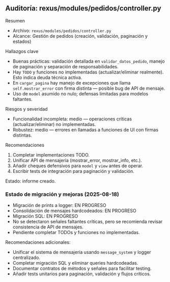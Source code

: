 ## Auditoría: rexus/modules/pedidos/controller.py

Resumen
- Archivo: `rexus/modules/pedidos/controller.py`
- Alcance: Gestión de pedidos (creación, validación, paginación y estados)

Hallazgos clave
- Buenas prácticas: validación detallada en `validar_datos_pedido`, manejo de paginación y separación de responsabilidades.
- Hay `TODO` y funciones no implementadas (actualizar/eliminar realmente). Esto indica deuda técnica activa.
- En `cargar_pagina` hay manejo de excepciones que llama `self.mostrar_error` con firma distinta — posible bug de API de mensaje.
- Uso de `model` asumido no nulo; defensas limitadas para modelos faltantes.

Riesgos y severidad
- Funcionalidad incompleta: medio — operaciones críticas (actualizar/eliminar) no implementadas.
- Robustez: medio — errores en llamadas a funciones de UI con firmas distintas.

Recomendaciones
1. Completar implementaciones TODO.
2. Unificar API de mensajería (mostrar_error, mostrar_info, etc.).
3. Añadir cheques defensivos para `model` y `view` antes de operar.
4. Escribir tests de integración para paginación y validación.

Estado: informe creado.

### Estado de migración y mejoras (2025-08-18)
- Migración de prints a logger: EN PROGRESO
- Consolidación de mensajes hardcodeados: EN PROGRESO
- Migración SQL: EN PROGRESO
- No se detectaron señales faltantes críticas, pero se recomienda revisar consistencia de API de mensajes.
- Pendiente completar TODOs y funciones no implementadas.

Recomendaciones adicionales:
- Unificar el sistema de mensajería usando `message_system` y logger centralizado.
- Completar migración SQL y eliminar queries hardcodeadas.
- Documentar contratos de métodos y señales para facilitar testing.
- Añadir tests unitarios para paginación, validación y flujos críticos.
